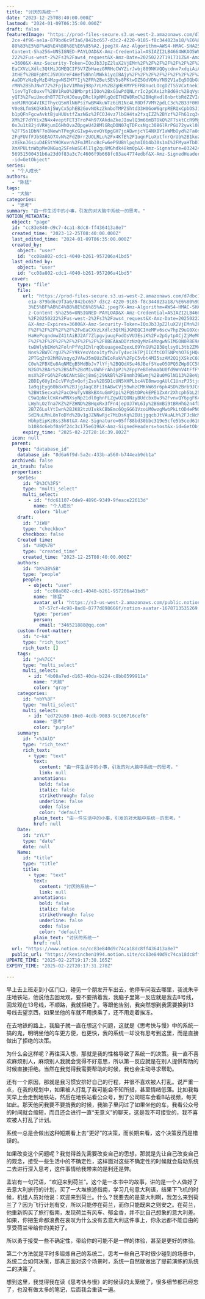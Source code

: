 ```yaml
---
title: "讨厌的系统一"
date: "2023-12-25T08:40:00.000Z"
lastmod: "2024-01-09T06:35:00.000Z"
draft: false
featuredImage: "https://prod-files-secure.s3.us-west-2.amazonaws.com/d7dbc101-8\
  2ce-4f96-ae1a-879bd6c9f3a6/842bc657-d3c2-4220-9185-f8c344023a18/%E6%80%9D%E8%\
  80%83%E5%BF%AB%E4%B8%8E%E6%85%A2.jpeg?X-Amz-Algorithm=AWS4-HMAC-SHA256&X-Amz-\
  Content-Sha256=UNSIGNED-PAYLOAD&X-Amz-Credential=ASIAZI2LB4664WKAO5WL%2F20250\
  222%2Fus-west-2%2Fs3%2Faws4_request&X-Amz-Date=20250222T191731Z&X-Amz-Expires\
  =3600&X-Amz-Security-Token=IQoJb3JpZ2luX2VjEMn%2F%2F%2F%2F%2F%2F%2F%2F%2F%2Fw\
  EaCXVzLXdlc3QtMiJGMEQCIF5V7ZbHaezGRRHcCWYZirJwbj889NKVQQycdnx7xdqiAiAQ9W70a98\
  3tHEf%2BUFpBtCJ5VO0reF4Hef5BhnlMWkk1yqIBAjy%2F%2F%2F%2F%2F%2F%2F%2F%2F%2F8BEA\
  AaDDYzNzQyMzE4MzgwNSIM7YIj%2FR%2BetSEV5s8PKtwDZ5OdVDNuYN92V1aEq5OQbGUgOG6Zj6t\
  rMN%2BShJNwY72%2FpjbzV1Mhmj98p7rLH%2BZgHEKMYPEFR8nucLOcgDZTS5VCxtnekIAwRNa9Bv\
  lievTgTcOuxvT%2BV1RuO%2BMbrptiIOo%2BxG1wPdQNLrrIc2pCAxizhBd69c%2BqVyqNFdmYNTp\
  yQT3%2FwiUmcdhBT7E7cHJ0uuyDRclXpNMlgQdETHIW8RmC%2BHqHxdl8nbrtbRdZZVIaD6zLIe8w\
  xoMJRRQG4VIKIThycQSnRlN6PsiYwBM4kuWTz6iR1Nc4LR0Df7VMY2pdLC3c%2B33F0HFiY%2FRmL\
  V0e8LfmSKQkKkAj5WyCx5phEB2GovNOkzZknboTMPZShtd33H0GoW6qrpRERQxCpbOSJ1Z98c0f7O\
  b1pQFnFgcwAvktBjuHUUstfZazNGz%2FCOJ4vz7lbGH4ta2fxqIZZ%2BYzf%2Fh61zq3vfwsmvVAM\
  XM%2F7dYVix2N4x4veptFET3TroP4h97XAkdaZkeJIowlQ3m66mBTOkQ%2F7sktCcR9MgXKutX3CP\
  0xJu1t82j4VRHjumI6HhOvaZOpgeU428MlGRqDON07qTDFxsNgc3086lRrPGU72ywkl08%2BZK%2B\
  %2F7Ss1DbNF7o8NewhTPegKcGIwp4vovQY6pgGH7joABwnjcYG4NXBYIaWMbOyd%2Fa0o%2BsBeG%\
  2FqFUVfFJbSGEAO7XvN%2FdZ0rr2UOLRLu%2Fx4KfE%2F1uqnFLuXotfnrQrUb%2B1koZ9ZtX3568\
  zXEknJ6siuD4EStYHOKuvn%2FmJMlncBcFw6ePSUBYlpqhmI0b4b30s1mI%2FMyaHTbD7ABy62FKL\
  XmXPULtnWbpMe0NGuq2SFeNoSE4lIlg2qu9MGhdk48kmQp&X-Amz-Signature=032424bb4be97a\
  56951500431b6a23d0f83a3c7c4606f9b668fc03ae4774edbf&X-Amz-SignedHeaders=host&x\
  -id=GetObject"
series:
  - "个人成长"
authors:
  - "陈猛"
tags:
  - "大脑"
categories:
  - "思考"
summary: "由一件生活中的小事，引发的对大脑中系统一的思考。"
NOTION_METADATA:
  object: "page"
  id: "cc83e840-d9c7-4ca1-8dc8-ff436413a8e7"
  created_time: "2023-12-25T08:40:00.000Z"
  last_edited_time: "2024-01-09T06:35:00.000Z"
  created_by:
    object: "user"
    id: "cc08a802-cdc1-4040-b261-957206a41bd5"
  last_edited_by:
    object: "user"
    id: "cc08a802-cdc1-4040-b261-957206a41bd5"
  cover:
    type: "file"
    file:
      url: "https://prod-files-secure.s3.us-west-2.amazonaws.com/d7dbc101-82ce-4f96-a\
        e1a-879bd6c9f3a6/842bc657-d3c2-4220-9185-f8c344023a18/%E6%80%9D%E8%80%8\
        3%E5%BF%AB%E4%B8%8E%E6%85%A2.jpeg?X-Amz-Algorithm=AWS4-HMAC-SHA256&X-Am\
        z-Content-Sha256=UNSIGNED-PAYLOAD&X-Amz-Credential=ASIAZI2LB466WMOBXJ5S\
        %2F20250222%2Fus-west-2%2Fs3%2Faws4_request&X-Amz-Date=20250222T191639Z\
        &X-Amz-Expires=3600&X-Amz-Security-Token=IQoJb3JpZ2luX2VjEMn%2F%2F%2F%2\
        F%2F%2F%2F%2F%2F%2FwEaCXVzLXdlc3QtMiJGMEQCIHeMPv6scw7hpZ9uG0Xcc28jGZSjw\
        HaHePcgndmwZ41tAiBJ2Af7ZlpgvjuugFodOsVU3EsiK%2Fv2pGytpACjZjMeMCqIBAjy%2\
        F%2F%2F%2F%2F%2F%2F%2F%2F%2F8BEAAaDDYzNzQyMzE4MzgwNSIMGON0R8E9AQFFfwwJK\
        twDWlybEWo%2FolnPfVqJIhlrqQbuuageeZqexL69YnGU%2B38qlsy0L3tb2ZMVnE5fbWxq\
        Nns%2BW7CrgUZ%2FY9kYexV4co1tyfh2vTy4vc3kTPjIICftCOTSNPshO76jHQc21birWkk\
        2PTGq2r02hM8VxqyqJVAwJ5mQUzZWIoRukV%2FpC5vbt4MI5szAM2Q1jXSkzC60VPgpiQGO\
        C0u%2FBXEu8AqNMEgB5MdBbJv7lYfj%2BQQdXSu46JBefSYeeO5OPQ5ZWp8CC58labHWVM0\
        N2GO%2BArSz%2BSAf%2BcM1vUWhFrAhIpPJ%2FppYeBTehmabU0fd9WnV4tFfFYte09eFHT\
        msX%2FrG6%2FoNCANtSBcj8mGj29NkBl%2FBnmh39Ewmj%2Bu0MGlN113%2BeVpGXZKyQb%\
        2BDIy6UyInIcVFVq5vQofjZss%2BSD1cUN5XHPLbc4VE8mwogAUlC1UnzPJ5tjoNUJwLbaZ\
        1a9qjEyg60b8xV%2BJjgJaqC8FiI6ABwCVj59whzCMKkW69r6pk4SD%2Brb9JCnbY7hJlir\
        %2BWt5ecxa%2FacOHuTyV8BkBX4uGmP2pi%2FQStDPokEPE1ZxAr2Xhcph5bL25N2sw4%2B\
        C9aQpNclCmXrwMNXsyNp21dl0ghnFLZgwU2QONzyBUdcbx8w3%2FvnvQY6pgFK44Ay3%2F8\
        LWyhLOzTna7KZ%2FZHND%2BHqxRx3fFn4jepUJ7WL6Iy%2B6mBi9tBRHhG2n4fD7mgJQQg%\
        2B7Z6LulYtIwn%2BJK82tzUIskkCBbEmc6QgGG61VzoiM0wzgMwbPkLtOD4ePNOZpSkraSM\
        SdINuLMnL8nToDYd%2Bv1gJZNNwRjc7MiDsKq%2BUijgqcbJtVAuALh%2FJcNcMIe9ADUj0\
        HbhpEipKz8ss3h8t&X-Amz-Signature=05ff88bd30bbc319e5cfe5b5ced616986f0075\
        b1084c6ebf0a9f24c3c175e619&X-Amz-SignedHeaders=host&x-id=GetObject"
      expiry_time: "2025-02-22T20:16:39.802Z"
  icon: null
  parent:
    type: "database_id"
    database_id: "8d6a6f9d-5a2c-433b-a560-b744eab9db1a"
  archived: false
  in_trash: false
  properties:
    series:
      id: "B%3C%3FS"
      type: "multi_select"
      multi_select:
        - id: "fdc61107-0de9-4896-9349-9feace22613d"
          name: "个人成长"
          color: "blue"
    draft:
      id: "JiWU"
      type: "checkbox"
      checkbox: false
    Created time:
      id: "UBQ%7B"
      type: "created_time"
      created_time: "2023-12-25T08:40:00.000Z"
    authors:
      id: "bK%3B%5B"
      type: "people"
      people:
        - object: "user"
          id: "cc08a802-cdc1-4040-b261-957206a41bd5"
          name: "陈猛"
          avatar_url: "https://s3-us-west-2.amazonaws.com/public.notion-static.com/775523\
            b7-57cf-4c98-8ad8-8777d898666f/notion-avatar-1678713535269.png"
          type: "person"
          person:
            email: "346521888@qq.com"
    custom-front-matter:
      id: "c~kA"
      type: "rich_text"
      rich_text: []
    tags:
      id: "jw%7CC"
      type: "multi_select"
      multi_select:
        - id: "4b08a7ed-d163-40da-b224-c8bb8599911e"
          name: "大脑"
          color: "gray"
    categories:
      id: "nbY%3F"
      type: "multi_select"
      multi_select:
        - id: "ed729a50-16e0-4cdb-9083-9c106716cef6"
          name: "思考"
          color: "purple"
    summary:
      id: "x%3AlD"
      type: "rich_text"
      rich_text:
        - type: "text"
          text:
            content: "由一件生活中的小事，引发的对大脑中系统一的思考。"
            link: null
          annotations:
            bold: false
            italic: false
            strikethrough: false
            underline: false
            code: false
            color: "default"
          plain_text: "由一件生活中的小事，引发的对大脑中系统一的思考。"
          href: null
    Date:
      id: "zYLY"
      type: "date"
      date: null
    Name:
      id: "title"
      type: "title"
      title:
        - type: "text"
          text:
            content: "讨厌的系统一"
            link: null
          annotations:
            bold: false
            italic: false
            strikethrough: false
            underline: false
            code: false
            color: "default"
          plain_text: "讨厌的系统一"
          href: null
  url: "https://www.notion.so/cc83e840d9c74ca18dc8ff436413a8e7"
  public_url: "https://kevinchen1994.notion.site/cc83e840d9c74ca18dc8ff436413a8e7"
UPDATE_TIME: "2025-02-22T19:17:38.165Z"
EXPIRY_TIME: "2025-02-22T20:17:31.278Z"

---
```

<link rel="stylesheet" href="https://cdn.jsdelivr.net/npm/katex@0.16.2/dist/katex.min.css" integrity="sha384-bYdxxUwYipFNohQlHt0bjN/LCpueqWz13HufFEV1SUatKs1cm4L6fFgCi1jT643X" crossorigin="anonymous">


早上去上班走到小区门口，碰见一个朋友开车出去，他停车问我去哪里，我说朱辛庄地铁站，他说他去回龙观，要不要捎着我，我脑子里第一反应就是我去8号线，回龙观在13号线，不顺路，我就拒绝了。等跟他告别，我突然想到我需要换到13号线去望京西，如果坐他的车就不用换乘了，还不用走着挨冻。


在去地铁的路上，我脑子就一直在想这个问题，这就是《思考快与慢》中的系统一搞的鬼，明明坐他的车更方便，也更快，我的系统一却没有思考到这里，而是直接做出了拒绝的决策。


为什么会这样呢？再往深入想，那就是我的性格导致了系统一的决策。我一直不喜欢麻烦别人，麻烦别人我就会觉得不好意思，所以第一反应就是在别人提供帮助的时候直接拒绝。当然在我觉得我需要帮助的时候，我也会主动寻求帮助。


还有一个原因，那就是我习惯安排好自己的行程，并很不喜欢被人打乱。说严重一点，在我的规划中，如果被人打乱了我可能会不知所措，甚至情绪低落。比如我每天早上会走到地铁站，然后在地铁站看公众号，到了公司班车会看B站视频，每天如此。那天他问我要不要捎我的时候，我脑子里闪过了如果坐他的车，我看公众号的时间就会缩短，而且还会进行一直“无意义”的聊天，这是我不可接受的，我不喜欢被人打乱了计划。


系统一总是会做出这种短期看上去“更好”的决策，而长期来看，这个决策反而是错误的。


如果改变这个问题呢？我觉得首先需要改变自己的思想，那就是先让自己改变自己的观念，接受一些生活中的不确定性，这样面对这些不确定性的时候就会启动系统二去进行深入思考，这件事情给我带来的是利还是弊。


孟岩有一句咒语，“欢迎来到荷兰”。这个是一本书中的故事，讲的是一个人做好了去意大利旅行的计划，买了一大堆旅游指南，学习几句意大利语，结果下飞机的时候，机组人员对他说：欢迎来到荷兰。什么？我要去的是意大利啊，我怎么来到荷兰了？因为飞行计划有变，所以只能停在荷兰，而你只能既来之则安之。在荷兰，他重新购买了旅行指南，发现荷兰有风车、郁金香，并不比自己想象的意大利差。如果，你把生命都浪费在哀叹为什么没有去意大利这件事上，你永远都不能自由的享受荷兰带给你的美好了。


所以勇于接受一些不确定性，带给你的可能不是一样的体验，甚至是更好的体验。


第二个方法就是平时多锻炼自己的系统二，思考一些自己平时很少碰到的场景中，系统二会如何决策，那真正面对这个场景时，系统一自然就做出了提前演练的系统二的决策了。


想到这里，我觉得我在读《思考快与慢》的时候读的太笼统了，很多细节都已经忘了，也没有做太多的笔记，后面我会重读一遍。

